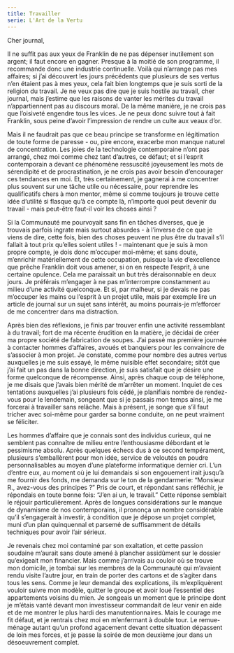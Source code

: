 ```yaml
---
title: Travailler
serie: L'Art de la Vertu
---
```

Cher journal,


Il ne suffit pas aux yeux de Franklin de ne pas dépenser inutilement son
argent; il faut encore en gagner. Presque à la moitié de son programme, il
recommande donc une industrie continuelle. Voilà qui n’arrange pas mes
affaires; si j’ai découvert les jours précédents que plusieurs de ses vertus
n’en étaient pas à mes yeux, cela fait bien longtemps que je suis sorti de la
religion du travail. Je ne veux pas dire que je suis hostile au travail, cher
journal, mais j’estime que les raisons de vanter les mérites du travail
n’appartiennent pas au discours moral. De la même manière, je ne crois pas que
l’oisiveté engendre tous les vices. Je ne peux donc suivre tout à fait
Franklin, sous peine d’avoir l’impression de rendre un culte aux veaux d’or.

Mais il ne faudrait pas que ce beau principe se transforme en légitimation de
toute forme de paresse - ou, pire encore, exacerbe mon manque naturel de
concentration. Les joies de la technologie contemporaine n’ont pas arrangé,
chez moi comme chez tant d’autres, ce défaut; et si l’esprit contemporain a
devant ce phénomène ressuscité joyeusement les mots de sérendipité et de
procrastination, je ne crois pas avoir besoin d’encourager ces tendances en
moi. Et, très certainement, je gagnerai à me concentrer plus souvent sur une
tâche utile ou nécessaire, pour reprendre les qualificatifs chers à mon mentor,
même si comme toujours je trouve cette idée d’utilité si flasque qu’à ce compte
là, n’importe quoi peut devenir du travail - mais peut-être faut-il voir les
choses ainsi ?

Si la Communauté me pourvoyait sans fin en tâches diverses, que je trouvais
parfois ingrate mais surtout absurdes - à l’inverse de ce que je viens de dire,
cette fois, bien des choses peuvent ne plus être du travail s’il fallait à tout
prix qu’elles soient utiles ! - maintenant que je suis à mon propre compte, je
dois donc m’occuper moi-même; et sans doute, m’enrichir matériellement de cette
occupation, puisque la vie d’excellence que prêche Franklin doit vous amener,
si on en respecte l’esprit, à une certaine opulence. Cela me paraissait un but
très déraisonnable en deux jours. Je préférais m’engager à ne pas m’interrompre
constamment au milieu d’une activité quelconque. Et si, par malheur, si je
devais ne pas m’occuper les mains ou l’esprit à un projet utile, mais par
exemple lire un article de journal sur un sujet sans intérêt, au moins
pourrais-je m’efforcer de me concentrer dans ma distraction.

Après bien des réflexions, je finis par trouver enfin une activité ressemblant
à du travail; fort de ma récente érudition en la matière, je décidai de créer
ma propre société de fabrication de soupes. J’ai passé ma première journée à
contacter hommes d’affaires, avoués et banquiers pour les convaincre de
s’associer à mon projet. Je constate, comme pour nombre des autres vertus
auxquelles je me suis essayé, le même nuisible effet secondaire; sitôt que j’ai
fait un pas dans la bonne direction, je suis satisfait que je désire une forme
quelconque de récompense. Ainsi, après chaque coup de téléphone, je me disais
que j’avais bien mérité de m’arrêter un moment. Inquiet de ces tentations
auxquelles j’ai plusieurs fois cédé, je planifiais nombre de rendez-vous pour
le lendemain, songeant que si je passais mon temps ainsi, je me forcerai à
travailler sans relâche. Mais à présent, je songe que s’il faut tricher avec
soi-même pour garder sa bonne conduite, on ne peut vraiment se féliciter.

Les hommes d’affaire que je connais sont des individus curieux, qui ne semblent
pas connaître de milieu entre l’enthousiasme débordant et le pessimisme absolu.
Après quelques échecs dus à ce second tempérament, plusieurs s’emballèrent pour
mon idée, service de veloutés en poudre personnalisables au moyen d’une
plateforme informatique dernier cri. L’un d’entre eux, au moment où je lui
demandais si son engouement irait jusqu’à me fournir des fonds, me demanda sur
le ton de la gendarmerie: “Monsieur R., avez-vous des principes ?” Pris de
court, et répondant sans réfléchir, je répondais en toute bonne fois: “J’en ai
un, le travail.” Cette réponse semblait le réjouir particulièrement. Après de
longues considérations sur le manque de dynamisme de nos contemporains, il
prononça un nombre considérable qu’il s’engagerait à investir, à condition que
je dépose un projet complet, muni d’un plan quinquennal et parsemé de
suffisamment de détails techniques pour avoir l’air sérieux.

Je revenais chez moi contaminé par son exaltation, et cette passion soudaine
m’aurait sans doute amené à plancher assidûment sur le dossier qu’exigeait mon
financier. Mais comme j’arrivais au couloir où se trouve mon domicile, je
tombai sur les membres de la Communauté qui m’avaient rendu visite l’autre
jour, en train de porter des cartons et de s’agiter dans tous les sens. Comme
je leur demandai des explications, ils m’expliquèrent vouloir suivre mon
modèle, quitter le groupe et avoir loué l’essentiel des appartements voisins du
mien. Je songeais un moment que le principe dont je m’étais vanté devant mon
investisseur commandait de leur venir en aide et de me montrer le plus hardi
des manutentionnaires. Mais le courage me fit défaut, et je rentrais chez moi
en m’enfermant à double tour. Le remue-ménage autant qu’un profond agacement
devant cette situation dépassent de loin mes forces, et je passe la soirée de
mon deuxième jour dans un désoeuvrement complet.

